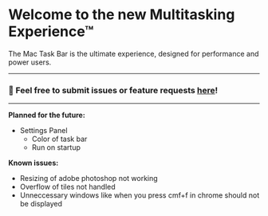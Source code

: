 # Welcome to the new Multitasking Experience™

The Mac Task Bar is the ultimate experience, designed for performance and power users.

---
### 📗 Feel free to submit issues or feature requests [here](https://github.com/inndevs/mac-taskbar-public/issues)!
---
**Planned for the future:**
- Settings Panel
    * Color of task bar
    * Run on startup
    
**Known issues:**
- Resizing of adobe photoshop not working 
- Overflow of tiles not handled
- Unneccessary windows like when you press cmf+f in chrome should not be displayed
